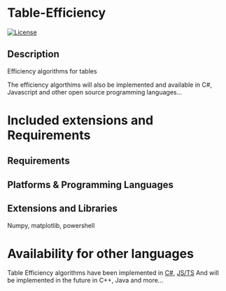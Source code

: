 # Table-Efficiency
[![License](https://img.shields.io/badge/License-MIT%20License-brightgreen)]()

## Description

Efficiency algorithms for tables

The efficiency algorthims will also be implemented and available in C#, Javascript and other open source programming languages...

# Included extensions and Requirements

## Requirements

## Platforms & Programming Languages

## Extensions and Libraries

Numpy, matplotlib, powershell

# Availability for other languages
Table Efficiency algorithms have been implemented in [C#](https://github.com/Pomidorka1234/Table-Efficiency-CS), [JS/TS](https://github.com/Pomidorka1234/Table-Efficiency-JS-TS)
And will be implemented in the future in C++, Java and more...
